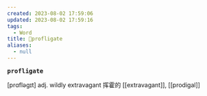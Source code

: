 ```yaml
---
created: 2023-08-02 17:59:06
updated: 2023-08-02 17:59:16
tags:
  - Word
title: 📖profligate
aliases:
  - null
---
```


<pre><strong>profligate</strong></pre>
[prɑfləɡɪt]
adj. wildly extravagant 挥霍的
[[extravagant]], [[prodigal]]
